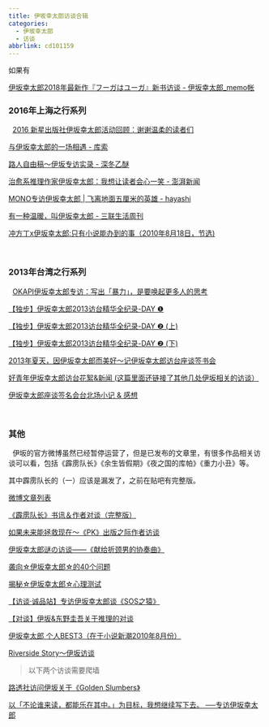 ```yaml
---
title: 伊坂幸太郎访谈合辑
categories:
  - 伊坂幸太郎
  - 访谈
abbrlink: cd101159
---
```


如果有

[伊坂幸太郎2018年最新作『フーガはユーガ』新书访谈 - 伊坂幸太郎_memo帐](http://t.cn/EtJx41y)
&nbsp;
### 2016年上海之行系列
&nbsp;
[2016 新星出版社伊坂幸太郎活动回顾：谢谢温柔的读者们](https://mp.weixin.qq.com/s?__biz=MjM5NzY2NDI4MQ==&mid=2841225492&idx=1&sn=2c23c7a2d637606e98a74a9fc7cd45ae&scene=21#wechat_redirect)

[与伊坂幸太郎的一场相遇 - 库索](https://mp.weixin.qq.com/s?__biz=MjM5NjUwNTk3MQ==&mid=2649175742&idx=1&sn=584c322636e7b33f303bb6137fdd41d8&chksm=befba6a2898c2fb4b5796769e8b5529cc31521f29ea998f285e8bac7925bffc52a00230588b3&mpshare=1&srcid=1103tPpB5d72LV0gkCXyAjlY&from=timeline&isappinstalled=0&scene=21#wechat_redirect)

[路人自由稿～伊坂专访实录  - 深冬乙醚](http://t.cn/E5BwE53)

<!-- more -->

[治愈系推理作家伊坂幸太郎：我想让读者会心一笑 - 澎湃新闻](http://t.cn/E5BAjkR)

[MONO专访伊坂幸太郎 | 飞离地面五厘米的英雄 - hayashi](http://t.cn/RcbNlml)

[有一种温暖，叫伊坂幸太郎 - 三联生活周刊](http://t.cn/RVBtcVU)

[冲方丁x伊坂幸太郎:只有小说能办到的事（2010年8月18日，节选)](http://t.cn/RVWucvu)

&nbsp;
### 2013年台湾之行系列
&nbsp;
[OKAPI伊坂幸太郎专访：写出「暴力」，是要唤起更多人的思考](http://t.cn/E5B2HGY)

[【独步】伊坂幸太郎2013访台精华全纪录-DAY ❶](http://apexpress.blog66.fc2.com/blog-entry-1339.html)

[【独步】伊坂幸太郎2013访台精华全纪录-DAY ❷ (上)](http://apexpress.blog66.fc2.com/blog-entry-1340.html)

[【独步】伊坂幸太郎2013访台精华全纪录-DAY ❷ (下)](http://apexpress.blog66.fc2.com/blog-entry-1341.html)

[2013年夏天，因伊坂幸太郎而美好～记伊坂幸太郎访台座谈签书会](https://tieba.baidu.com/p/2524887787)

[好青年伊坂幸太郎访台花絮&新闻 (这篇里面还链接了其他几处伊坂相关的访谈）](https://www.douban.com/group/topic/42224642/)

[伊坂幸太郎座谈签名会台北场小记 & 感想](https://twinsyang.net/archives/3515)

&nbsp;
### 其他
&nbsp;
伊坂的官方微博虽然已经暂停运营了，但是已发布的文章里，有很多作品相关访谈可以看，包括《霹雳队长》《余生皆假期》《夜之国的库帕》《重力小丑》等。

其中霹雳队长的（一）应该是漏发了，之前在贴吧有完整版。

[微博文章列表](http://t.cn/Et5Dg1Z)

[《霹雳队长》书讯＆作者对谈（完整版）](https://tieba.baidu.com/p/3354905859?pn=1)

[如果未来能拯救现在～《PK》出版之际作者访谈](https://tieba.baidu.com/p/3664897455)

[伊坂幸太郎谜の访谈——《献给折颈男的协奏曲》](http://t.cn/E5BL1aY)

[袭向☆伊坂幸太郎☆的40个问题](https://tieba.baidu.com/p/2844470979)

[揭秘☆伊坂幸太郎☆心理测试](https://tieba.baidu.com/p/2845723498)

[【访谈·诚品站】专访伊坂幸太郎谈《SOS之猿》](https://tieba.baidu.com/p/2729228999)

[【对谈】伊坂&东野圭吾关于推理的对谈](https://tieba.baidu.com/p/1022839111)

[伊坂幸太郎 个人BEST3（在于小说新潮2010年8月份）](https://tieba.baidu.com/p/1580286112)

[Riverside Story～伊坂访谈](https://tieba.baidu.com/p/2243481943)

> 以下两个访谈需要爬墙

[路透社访问伊坂关于《Golden Slumbers》](http://lynyuwen.blogspot.com/2011/03/golden-slumbers.html)

[以「不论谁来读，都能乐在其中。」为目标，我想继续写下去。 ──专访伊坂幸太郎](https://news.readmoo.com/2017/08/01/isaka-kotaro-interview/)